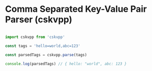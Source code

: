 Comma Separated Key-Value Pair Parser (cskvpp)
==============================================

```javascript

import cskvpp from 'cskvpp'

const tags = 'hello=world,abc=123'

const parsedTags = cskvpp.parse(tags)

console.log(parsedTags) // { hello: "world", abc: 123 }

```
